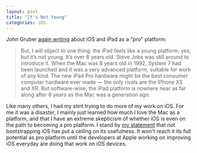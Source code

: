 ```yaml
---
layout: post
title: "It's Not Young"
categories: iOS
---
```


John Gruber [again writing](https://daringfireball.net/linked/2018/11/19/ipad-pro-snell) about iOS and iPad as a "pro" platform:

> But, I will object to one thing: the iPad feels like a young platform, yes, but it’s not young. It’s over 8 years old. Steve Jobs was still around to introduce it. When the Mac was 8 years old in 1992, System 7 had been launched and it was a very advanced platform, suitable for work of any kind. The new iPad Pro hardware might be the best consumer computer hardware ever made — the only rivals are the iPhone XS and XR. But software-wise, the iPad platform is nowhere near as far along after 8 years as the Mac was a generation ago.

Like many others, I had my stint trying to do more of my work on iOS. For me it was a disaster, I mainly just learned how much I love the Mac as a platform, and that I have an extreme skepticism of whether iOS is even on the path to becoming a pro platform. I stand by [my statement](/2018/04/18/you-dont-need-a-mac/) that not bootstrapping iOS has put a ceiling on its usefulness. It won't reach it its full potential as pro platform until the developers at Apple working on improving iOS everyday are doing that work on iOS devices.